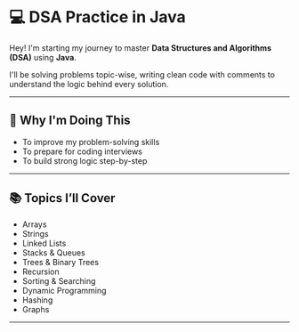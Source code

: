 # 💻 DSA Practice in Java

Hey! I'm starting my journey to master **Data Structures and Algorithms (DSA)** using **Java**.

I'll be solving problems topic-wise, writing clean code with comments to understand the logic behind every solution.

---

## 🚀 Why I'm Doing This

- To improve my problem-solving skills  
- To prepare for coding interviews  
- To build strong logic step-by-step

---

## 📚 Topics I’ll Cover

- Arrays  
- Strings  
- Linked Lists  
- Stacks & Queues  
- Trees & Binary Trees  
- Recursion  
- Sorting & Searching  
- Dynamic Programming  
- Hashing  
- Graphs

---
